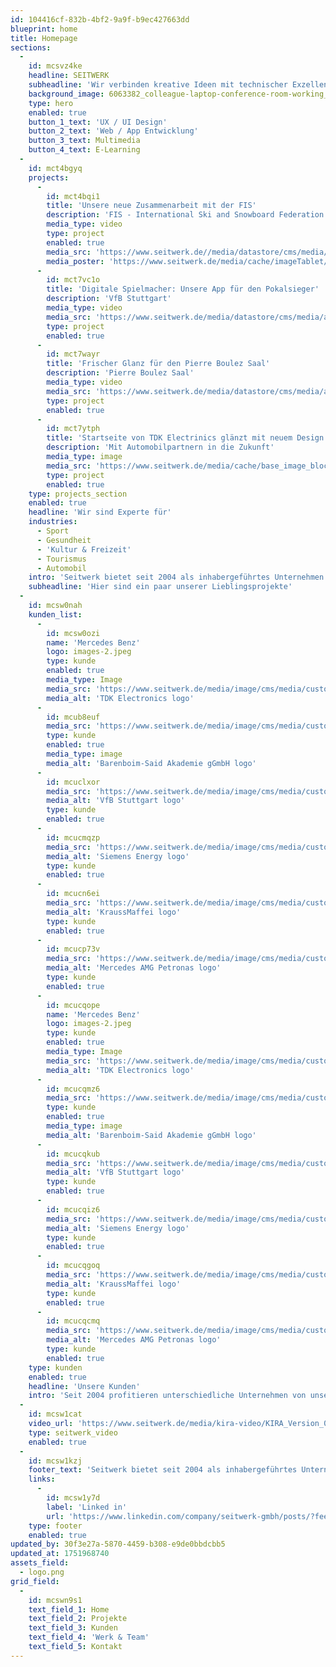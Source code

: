 ```yaml
---
id: 104416cf-832b-4bf2-9a9f-b9ec427663dd
blueprint: home
title: Homepage
sections:
  -
    id: mcsvz4ke
    headline: SEITWERK
    subheadline: 'Wir verbinden kreative Ideen mit technischer Exzellenz, um digitale Lösungen für unsere Kunden zu schaffen.'
    background_image: 6063382_colleague-laptop-conference-room-working_by_yuki_film_artlist_hd.mp4
    type: hero
    enabled: true
    button_1_text: 'UX / UI Design'
    button_2_text: 'Web / App Entwicklung'
    button_3_text: Multimedia
    button_4_text: E-Learning
  -
    id: mct4bgyq
    projects:
      -
        id: mct4bqi1
        title: 'Unsere neue Zusammenarbeit mit der FIS'
        description: 'FIS - International Ski and Snowboard Federation'
        media_type: video
        type: project
        enabled: true
        media_src: 'https://www.seitwerk.de//media/datastore/cms/media/artikel/2024-10-fis/fis-app-kackel-720p.mp4'
        media_poster: 'https://www.seitwerk.de/media/cache/imageTablet/cms/media/artikel/2024-10-fis/vorschaubild.jpg'
      -
        id: mct7vc1o
        title: 'Digitale Spielmacher: Unsere App für den Pokalsieger'
        description: 'VfB Stuttgart'
        media_type: video
        media_src: 'https://www.seitwerk.de/media/datastore/cms/media/artikel/2025-05-vfb-app/vfb-pressemeldung.mp4'
        type: project
        enabled: true
      -
        id: mct7wayr
        title: 'Frischer Glanz für den Pierre Boulez Saal'
        description: 'Pierre Boulez Saal'
        media_type: video
        media_src: 'https://www.seitwerk.de/media/datastore/cms/media/artikel/2025-05-pierre-boulez/pressemeldung-pierre-boulez-saal.mp4'
        type: project
        enabled: true
      -
        id: mct7ytph
        title: 'Startseite von TDK Electrinics glänzt mit neuem Design'
        description: 'Mit Automobilpartnern in die Zukunft'
        media_type: image
        media_src: 'https://www.seitwerk.de/media/cache/base_image_block/cms/media/artikel/2024-08-tdk-elektronics/detailseite.jpg'
        type: project
        enabled: true
    type: projects_section
    enabled: true
    headline: 'Wir sind Experte für'
    industries:
      - Sport
      - Gesundheit
      - 'Kultur & Freizeit'
      - Tourismus
      - Automobil
    intro: 'Seitwerk bietet seit 2004 als inhabergeführtes Unternehmen das ganze Spektrum der Neuen Medien unter einem Dach. Unsere Spezialisten liefern von der Konzeption über das Design bis zur Realisierung alles aus einer Hand. Wir beraten, analysieren, entwerfen, programmieren, erstellen Animationen, produzieren Ton- und Videosequenzen im eigenen Studio und vieles mehr.'
    subheadline: 'Hier sind ein paar unserer Lieblingsprojekte'
  -
    id: mcsw0nah
    kunden_list:
      -
        id: mcsw0ozi
        name: 'Mercedes Benz'
        logo: images-2.jpeg
        type: kunde
        enabled: true
        media_type: Image
        media_src: 'https://www.seitwerk.de/media/image/cms/media/customer/tdk.png'
        media_alt: 'TDK Electronics logo'
      -
        id: mcub8euf
        media_src: 'https://www.seitwerk.de/media/image/cms/media/customer/barenboim-said-gmbh.png'
        type: kunde
        enabled: true
        media_type: image
        media_alt: 'Barenboim-Said Akademie gGmbH logo'
      -
        id: mcuclxor
        media_src: 'https://www.seitwerk.de/media/image/cms/media/customer/vfb-logo-seitwerk.png'
        media_alt: 'VfB Stuttgart logo'
        type: kunde
        enabled: true
      -
        id: mcucmqzp
        media_src: 'https://www.seitwerk.de/media/image/cms/media/customer/siemensenergy-logo.png'
        media_alt: 'Siemens Energy logo'
        type: kunde
        enabled: true
      -
        id: mcucn6ei
        media_src: 'https://www.seitwerk.de/media/image/cms/media/customer/kraussmaffei-pioneering-plastics.png'
        media_alt: 'KraussMaffei logo'
        type: kunde
        enabled: true
      -
        id: mcucp73v
        media_src: 'https://www.seitwerk.de/media/image/cms/media/customer/mercedes-amg-petronas-logo.png'
        media_alt: 'Mercedes AMG Petronas logo'
        type: kunde
        enabled: true
      -
        id: mcucqope
        name: 'Mercedes Benz'
        logo: images-2.jpeg
        type: kunde
        enabled: true
        media_type: Image
        media_src: 'https://www.seitwerk.de/media/image/cms/media/customer/tdk.png'
        media_alt: 'TDK Electronics logo'
      -
        id: mcucqmz6
        media_src: 'https://www.seitwerk.de/media/image/cms/media/customer/barenboim-said-gmbh.png'
        type: kunde
        enabled: true
        media_type: image
        media_alt: 'Barenboim-Said Akademie gGmbH logo'
      -
        id: mcucqkub
        media_src: 'https://www.seitwerk.de/media/image/cms/media/customer/vfb-logo-seitwerk.png'
        media_alt: 'VfB Stuttgart logo'
        type: kunde
        enabled: true
      -
        id: mcucqiz6
        media_src: 'https://www.seitwerk.de/media/image/cms/media/customer/siemensenergy-logo.png'
        media_alt: 'Siemens Energy logo'
        type: kunde
        enabled: true
      -
        id: mcucqgoq
        media_src: 'https://www.seitwerk.de/media/image/cms/media/customer/kraussmaffei-pioneering-plastics.png'
        media_alt: 'KraussMaffei logo'
        type: kunde
        enabled: true
      -
        id: mcucqcmq
        media_src: 'https://www.seitwerk.de/media/image/cms/media/customer/mercedes-amg-petronas-logo.png'
        media_alt: 'Mercedes AMG Petronas logo'
        type: kunde
        enabled: true
    type: kunden
    enabled: true
    headline: 'Unsere Kunden'
    intro: 'Seit 2004 profitieren unterschiedliche Unternehmen von unseren Leistungen: Unsere Kunden gehören zu den größten Unternehmen und Organisationen der Welt. Doch gleichzeitig sind wir offen, für kleine und mittelständige Unternehmen und unterstützen Gemeinden, Vereine und Firmen aus unserer Region.'
  -
    id: mcsw1cat
    video_url: 'https://www.seitwerk.de/media/kira-video/KIRA_Version_04.mp4'
    type: seitwerk_video
    enabled: true
  -
    id: mcsw1kzj
    footer_text: 'Seitwerk bietet seit 2004 als inhabergeführtes Unternehmen das ganze Spektrum der Neuen Medien unter einem Dach. Unsere Spezialisten liefern von der Konzeption über das Design bis zur Realisierung alles aus einer Hand. Wir beraten, analysieren, entwerfen, programmieren, erstellen Animationen, produzieren Ton- und Videosequenzen im eigenen Studio und vieles mehr.'
    links:
      -
        id: mcsw1y7d
        label: 'Linked in'
        url: 'https://www.linkedin.com/company/seitwerk-gmbh/posts/?feedView=all'
    type: footer
    enabled: true
updated_by: 30f3e27a-5870-4459-b308-e9de0bbdcbb5
updated_at: 1751968740
assets_field:
  - logo.png
grid_field:
  -
    id: mcswn9s1
    text_field_1: Home
    text_field_2: Projekte
    text_field_3: Kunden
    text_field_4: 'Werk & Team'
    text_field_5: Kontakt
---
```

